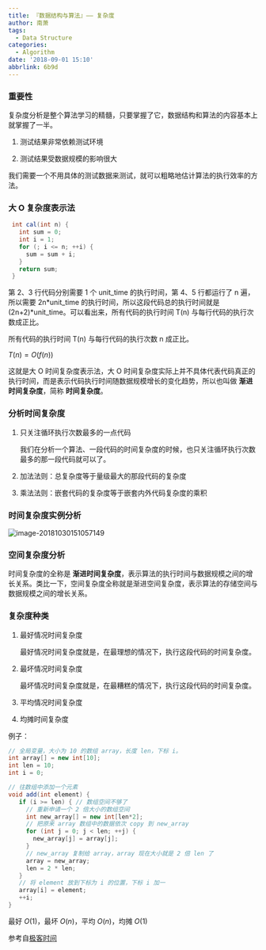 ```yaml
---
title: 『数据结构与算法』—— 复杂度
author: 南萧
tags:
  - Data Structure
categories:
  - Algorithm
date: '2018-09-01 15:10'
abbrlink: 6b9d
---
```


### 重要性

复杂度分析是整个算法学习的精髓，只要掌握了它，数据结构和算法的内容基本上就掌握了一半。

1. 测试结果非常依赖测试环境

2. 测试结果受数据规模的影响很大

我们需要一个不用具体的测试数据来测试，就可以粗略地估计算法的执行效率的方法。

<!-- more -->

### 大 O 复杂度表示法

```java
 int cal(int n) {
   int sum = 0;
   int i = 1;
   for (; i <= n; ++i) {
     sum = sum + i;
   }
   return sum;
 }
```

第 2、3 行代码分别需要 1 个 unit_time 的执行时间，第 4、5 行都运行了 n 遍，所以需要 2n*unit_time 的执行时间，所以这段代码总的执行时间就是 (2n+2)*unit_time。可以看出来，所有代码的执行时间 T(n) 与每行代码的执行次数成正比。

所有代码的执行时间 T(n) 与每行代码的执行次数 n 成正比。

$T(n) = O(f(n))$

这就是大 O 时间复杂度表示法，大 O 时间复杂度实际上并不具体代表代码真正的执行时间，而是表示代码执行时间随数据规模增长的变化趋势，所以也叫做 **渐进时间复杂度**，简称 **时间复杂度**。

### 分析时间复杂度

1. 只关注循环执行次数最多的一点代码

   我们在分析一个算法、一段代码的时间复杂度的时候，也只关注循环执行次数最多的那一段代码就可以了。

2. 加法法则：总复杂度等于量级最大的那段代码的复杂度

3. 乘法法则：嵌套代码的复杂度等于嵌套内外代码复杂度的乘积

### 时间复杂度实例分析

![image-20181030151057149](http://owj4ejy7m.bkt.clouddn.com/2018-11-01-011935.png)

### 空间复杂度分析

时间复杂度的全称是 **渐进时间复杂度**，表示算法的执行时间与数据规模之间的增长关系。类比一下，空间复杂度全称就是渐进空间复杂度，表示算法的存储空间与数据规模之间的增长关系。

### 复杂度种类

1. 最好情况时间复杂度

   最好情况时间复杂度就是，在最理想的情况下，执行这段代码的时间复杂度。

2. 最坏情况时间复杂度

   最坏情况时间复杂度就是，在最糟糕的情况下，执行这段代码的时间复杂度。

3. 平均情况时间复杂度

4. 均摊时间复杂度

例子：

```java
// 全局变量，大小为 10 的数组 array，长度 len，下标 i。
int array[] = new int[10]; 
int len = 10;
int i = 0;

// 往数组中添加一个元素
void add(int element) {
   if (i >= len) { // 数组空间不够了
     // 重新申请一个 2 倍大小的数组空间
     int new_array[] = new int[len*2];
     // 把原来 array 数组中的数据依次 copy 到 new_array
     for (int j = 0; j < len; ++j) {
       new_array[j] = array[j];
     }
     // new_array 复制给 array，array 现在大小就是 2 倍 len 了
     array = new_array;
     len = 2 * len;
   }
   // 将 element 放到下标为 i 的位置，下标 i 加一
   array[i] = element;
   ++i;
}
```

最好 $O(1)$，最坏 $O(n)$，平均 $O(n)$，均摊 $O(1)$

参考自[极客时间](https://time.geekbang.org/column/126)
